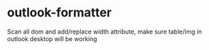 # outlook-formatter
Scan all dom and add/replace width attribute, make sure table/img in outlook desktop will be working
